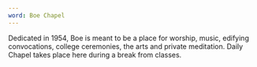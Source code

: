 ```yaml
---
word: Boe Chapel
---
```


Dedicated in 1954, Boe is meant to be a place for worship, music, edifying convocations, college ceremonies, the arts and private meditation. Daily Chapel takes place here during a break from classes.
